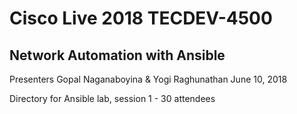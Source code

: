 # Cisco Live 2018 TECDEV-4500 

## Network Automation with Ansible

Presenters Gopal Naganaboyina & Yogi Raghunathan
June 10, 2018

Directory for Ansible lab, session 1 - 30 attendees


